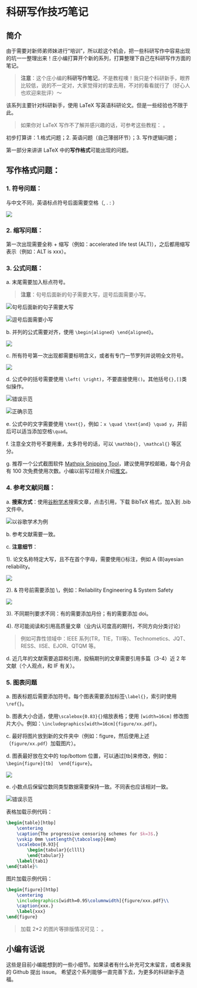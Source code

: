 # 科研写作技巧笔记

## 简介

由于需要对新师弟师妹进行“培训”，所以趁这个机会，把一些科研写作中容易出现的坑一一整理出来！庄小编打算开个新的系列，打算整理下自己在科研写作方面的笔记。

> **注意**：这个庄小编的**科研写作笔记**，不是教程噢！我只是个科研新手，眼界比较低，说的不一定对，大家觉得对的拿去用，不对的看看就行了（好心人也欢迎来批评）～

该系列主要针对科研新手，使用 LaTeX 写英语科研论文。但是一些经验也不限于此。

> 如果你对 LaTeX 写作不了解并感兴趣的话，可参考这些教程： 。 

初步打算讲：1.格式问题；2. 英语问题（自己薄弱环节）；3. 写作逻辑问题；

第一部分来讲讲 LaTeX 中的**写作格式**可能出现的问题。

## 写作格式问题：

### 1. **符号问题**：

与中文不同，英语标点符号后面需要空格（, . : ）

![](https://files.mdnice.com/user/5000/fbba3527-27f7-452e-bcae-dffc5b4f516e.png)

### 2. **缩写问题**：

第一次出现需要全称 + 缩写（例如：accelerated life test (ALT)），之后都用缩写表示（例如：ALT is xxx）。

### 3. **公式问题**：

a. 末尾需要加入标点符号。

> **注意**：句号后面新的句子需要大写，逗号后面需要小写。
  
![句号后面新的句子需要大写](https://files.mdnice.com/user/5000/981cd77f-9893-4fac-a404-13f138b7912d.png)

      
![逗号后面需要小写](https://files.mdnice.com/user/5000/c494efba-3a32-4ce0-aa0a-a4225831f491.png)

        
b. 并列的公式需要对齐，使用 ``\begin{aligned} \end{aligned}``。
    

![](https://files.mdnice.com/user/5000/2be7e1d6-5773-4a40-aa7f-905f36207e1c.png)

    
c. 所有符号第一次出现都需要标明含义，或者有专门一节罗列并说明全文符号。


![](https://files.mdnice.com/user/5000/950e8ef5-e388-4de2-8a09-3c46ce25e783.png)

    
d. 公式中的括号需要使用 ``\left( \right)``，不要直接使用`()`。其他括号``{},[]``类似操作。


![错误示范](https://files.mdnice.com/user/5000/80b6d49b-8f60-47dc-824c-e3b1515aecee.png)


![正确示范](https://files.mdnice.com/user/5000/75679831-d7c7-42b3-8178-ff9dae4c7cac.png)

    
e. 公式中的文字需要使用 ``\text{}``，例如：`x \quad \text{and} \quad y`，并前后可以适当添加空格`\quad`。
    
f. 注意全文符号不要用重，太多符号的话，可以  ``\mathbb{}, \mathcal{}`` 等区分。
    
g. 推荐一个公式截图软件 [Mathpix Snipping Tool](https://mathpix.com/)，建议使用学校邮箱，每个月会有 100 次免费使用次数。小编以前写过相关介绍[推文](https://mp.weixin.qq.com/s/ScOf0CPD9fO_II92Q4CHlA)。
    
### 4. **参考文献问题：**

a. **搜索方式**：使用[谷粉学术](https://gfsoso.99lb.net/)搜索文章，点击引用，下载 BibTeX 格式，加入到 .bib 文件中。


![以谷歌学术为例](https://files.mdnice.com/user/5000/db7e4174-7099-4b53-be80-8f4d80c3d2f4.png)

b. 参考文献需要一致。

c. **注意细节**：

1). 论文名称特定大写，且不在首个字母，需要使用{}标注，例如 A {B}ayesian reliability。


![](https://files.mdnice.com/user/5000/fcfb9c58-0b9e-4904-af84-8e19ae066446.png)


2). & 符号前需要添加 \，例如：Reliability Engineering \& System Safety


![](https://files.mdnice.com/user/5000/be936f94-d573-408c-ae23-01224d91fbcc.png)


3). 不同期刊要求不同：有的需要添加月份；有的需要添加 doi。


4). 尽可能阅读和引用高质量文章（业内认可度高的期刊，不同方向分类讨论）

> 例如可靠性领域中：IEEE 系列(TR，TIE，TII等)、Technometics、JQT、RESS、IISE、EJOR、QTQM 等。
    
d. 近几年的文献需要追踪和引用，投稿期刊的文章需要引用多篇（3-4）近 2 年文献（个人观点，和 IF 有关）。
    
### 5. **图表问题**

a. 图表标题后需要添加符号。每个图表需要添加标签`\label{}`，索引时使用 ``\ref{}``。


b. 图表大小合适，使用`\scalebox{0.83}{}`缩放表格；使用 ``[width=16cm]`` 修改图片大小。例如：``\includegraphics[width=16cm]{figure/xx.pdf}``。



c. 最好将图片放到新的文件夹中（例如：figure，然后使用上述（`figure/xx.pdf`）加载图片）。

d. 图表最好放在文中的 top/bottom 位置，可以通过[tb]来修改，例如：``\begin{figure}[tb]  \end{figure}``。


![](https://files.mdnice.com/user/5000/d0ed2695-5624-48c1-97e8-c08b0a830587.png)


e. 小数点后保留位数同类型数据需要保持一致。不同表也应该相对一致。


![错误示范](https://files.mdnice.com/user/5000/fb75c8b2-a913-4d2b-ba0d-7e35f0ea8c4a.png)

表格加载示例代码：
```latex
\begin{table}[htbp]
	\centering
	\caption{The progressive censoring schemes for $k=3$.}
	\vskip 0mm \setlength{\tabcolsep}{4mm}
	\scalebox{0.93}{
	    \begin{tabular}{cllll}
	    \end{tabular}}
	\label{tab1}
\end{table}%
```

图片加载示例代码：
```latex
\begin{figure}[htbp]
	\centering
	\includegraphics[width=0.95\columnwidth]{figure/xxx.pdf}\\
	\caption{xxx.}
	\label{xxx}
\end{figure}
```
> 加载 2*2 的图片等排版情况可见： 。 

## 小编有话说

这些是目前小编能想到的一些小细节。如果读者有什么补充可文末留言，或者来我的 Github 提出 issue。 希望这个系列能够一直完善下去，为更多的科研新手造福。









